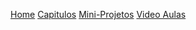 <!-- _navbar.md -->

[Home](/src/home/index.md)
[Capitulos](/src/chapters/index.md)
[Mini-Projetos](/src/projects/index.md)
[Video Aulas](/src/videos/index.md)
